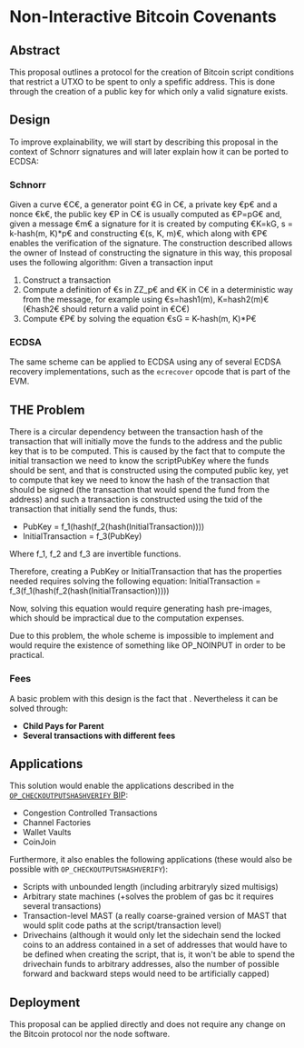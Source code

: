 # Non-Interactive Bitcoin Covenants

## Abstract
This proposal outlines a protocol for the creation of Bitcoin script conditions that restrict a UTXO to be spent to only a spefific address.
This is done through the creation of a public key for which only a valid signature exists.

## Design
To improve explainability, we will start by describing this proposal in the context of Schnorr signatures and will later explain how it can be ported to ECDSA:

### Schnorr
Given a curve €C€, a generator point €G in C€, a private key €p€ and a nonce €k€, the public key €P in C€ is usually computed as €P=pG€ and, given a message €m€ a signature for it is created by computing €K=kG, s = k-hash(m, K)*p€ and constructing €(s, K, m)€, which along with €P€ enables the verification of the signature.
The construction described allows the owner of Instead of constructing the signature in this way, this proposal uses the following algorithm:
Given a transaction input  
1. Construct a transaction 
2. Compute a definition of €s in ZZ_p€ and €K in C€ in a deterministic way from the message, for example using €s=hash1(m), K=hash2(m)€ (€hash2€ should return a valid point in €C€)
3. Compute €P€ by solving the equation €sG = K-hash(m, K)*P€

### ECDSA
The same scheme can be applied to ECDSA using any of several ECDSA recovery implementations, such as the `ecrecover` opcode that is part of the EVM.

## THE Problem
There is a circular dependency between the transaction hash of the transaction that will initially move the funds to the address and the public key that is to be computed. This is caused by the fact that to compute the initial transaction we need to know the scriptPubKey where the funds should be sent, and that is constructed using the computed public key, yet to compute that key we need to know the hash of the transaction that should be signed (the transaction that would spend the fund from the address) and such a transaction is constructed using the txid of the transaction that initially send the funds, thus:
- PubKey = f_1(hash(f_2(hash(InitialTransaction))))
- InitialTransaction = f_3(PubKey)

Where f_1, f_2 and f_3 are invertible functions.

Therefore, creating a PubKey or InitialTransaction that has the properties needed requires solving the following equation:
InitialTransaction = f_3(f_1(hash(f_2(hash(InitialTransaction)))))

Now, solving this equation would require generating hash pre-images, which should be impractical due to the computation expenses.

Due to this problem, the whole scheme is impossible to implement and would require the existence of something like OP_NOINPUT in order to be practical.

### Fees
A basic problem with this design is the fact that . Nevertheless it can be solved through:
- **Child Pays for Parent**
- **Several transactions with different fees**

## Applications
This solution would enable the applications described in the [`OP_CHECKOUTPUTSHASHVERIFY` BIP](https://github.com/JeremyRubin/bips/blob/op-checkoutputshashverify/bip-coshv.mediawiki):
- Congestion Controlled Transactions
- Channel Factories
- Wallet Vaults
- CoinJoin

Furthermore, it also enables the following applications (these would also be possible with `OP_CHECKOUTPUTSHASHVERIFY`):
- Scripts with unbounded length (including arbitraryly sized multisigs)
- Arbitrary state machines (+solves the problem of gas bc it requires several transactions)
- Transaction-level MAST (a really coarse-grained version of MAST that would split code paths at the script/transaction level)
- Drivechains (although it would only let the sidechain send the locked coins to an address contained in a set of addresses that would have to be defined when creating the script, that is, it won't be able to spend the drivechain funds to arbitrary addresses, also the number of possible forward and backward steps would need to be artificially capped)

## Deployment
This proposal can be applied directly and does not require any change on the Bitcoin protocol nor the node software.

